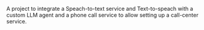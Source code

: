 A project to integrate a Speach-to-text service and Text-to-speach with a custom LLM agent and a phone call service to allow setting up a call-center service.
